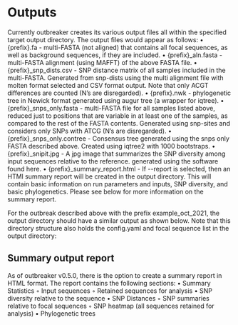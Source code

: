 # Outputs

Currently outbreaker creates its various output files all within the specified target output directory. The output files would appear as follows: 
    • {prefix}.fa - multi-FASTA (not aligned) that contains all focal sequences, as well as background sequences, if they are included. 
    • {prefix}_aln.fasta - multi-FASTA alignment (using MAFFT) of the above FASTA file. 
    • {prefix}_snp_dists.csv - SNP distance matrix of all samples included in the multi-FASTA. Generated from snp-dists using the multi alignment file with molten format selected and CSV format output. Note that only ACGT differences are counted (N’s are disregarded). 
    • {prefix}.nwk - phylogenetic tree in Newick format generated using augur tree (a wrapper for iqtree). 
    • {prefix}_snps_only.fasta - multi-FASTA file for all samples listed above, reduced just to positions that are variable in at least one of the samples, as compared to the rest of the FASTA contents. Generated using snp-sites and considers only SNPs with ATCG (N’s are disregarded). 
    • {prefix}_snps_only.contree - Consensus tree generated using the snps only FASTA described above. Created using iqtree2 with 1000 bootstraps. 
    • {prefix}_snipit.jpg - A jpg image that summarizes the SNP diversity among input sequences relative to the reference. generated using the software found here. 
    • {prefix}_summary_report.html - If --report is selected, then an HTMl summary report will be created in the output directory. This will contain basic information on run parameters and inputs, SNP diversity, and basic phylogenetics. Please see below for more information on the summary report.
    
For the outbreak described above with the prefix example_oct_2021, the output directory should have a similar output as shown below. Note that this directory structure also holds the config.yaml and focal sequence list in the output directory:

## Summary output report
As of outbreaker v0.5.0, there is the option to create a summary report in HTML format. The report contains the following sections: 
    • Summary Statistics
        ◦ Input sequences
        ◦ Retained sequences for analysis
    • SNP diversity relative to the sequence
    • SNP Distances
        ◦ SNP summaries relative to focal sequences
        ◦ SNP heatmap (all sequences retained for analysis)
    • Phylogenetic trees
